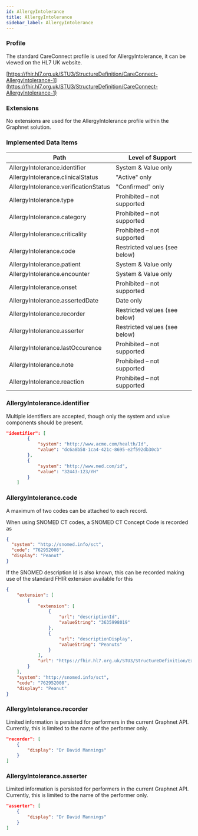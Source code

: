 ```yaml
---
id: AllergyIntolerance
title: AllergyIntolerance
sidebar_label: AllergyIntolerance
---
```


### Profile

The standard CareConnect profile is used for AllergyIntolerance, it can be viewed on the HL7 UK website.

[https://fhir.hl7.org.uk/STU3/StructureDefinition/CareConnect-AllergyIntolerance-1](https://fhir.hl7.org.uk/STU3/StructureDefinition/CareConnect-AllergyIntolerance-1)

### Extensions

No extensions are used for the AllergyIntolerance profile within the Graphnet solution.

### Implemented Data Items

<div class="widetable">

| Path                                  | Level of Support    |
| ------------------------------------- | ------------------- |
| AllergyIntolerance.identifier         | System & Value only |
| AllergyIntolerance.clinicalStatus     | "Active" only       |
| AllergyIntolerance.verificationStatus | "Confirmed" only    |
| AllergyIntolerance.type               | Prohibited – not supported |
| AllergyIntolerance.category           | Prohibited – not supported |
| AllergyIntolerance.criticality        | Prohibited – not supported |
| AllergyIntolerance.code               | Restricted values (see below) |
| AllergyIntolerance.patient            | System & Value only |
| AllergyIntolerance.encounter          | System & Value only |
| AllergyIntolerance.onset              | Prohibited – not supported |
| AllergyIntolerance.assertedDate       | Date only |
| AllergyIntolerance.recorder           | Restricted values (see below) |
| AllergyIntolerance.asserter           | Restricted values (see below) |
| AllergyIntolerance.lastOccurence      | Prohibited – not supported |
| AllergyIntolerance.note               | Prohibited – not supported |
| AllergyIntolerance.reaction           | Prohibited – not supported |

</div>

### AllergyIntolerance.identifier

Multiple identifiers are accepted, though only the system and value components should be present.

```json
"identifier": [
        {
            "system": "http://www.acme.com/health/Id",
            "value": "dc6a8b58-1ca4-421c-8695-e2f592db30cb"
        },
        {
            "system": "http://www.med.com/id",
            "value": "32443-123/YH"
        }
    ]
```
### AllergyIntolerance.code

A maximum of two codes can be attached to each record.

When using SNOMED CT codes, a SNOMED CT Concept Code is recorded as

```json
{
  "system": "http://snomed.info/sct",
  "code": "762952008",
  "display": "Peanut"
}
```

If the SNOMED description Id is also known, this can be recorded making use of the standard FHIR extension available for this

```json
{
    "extension": [
        {
            "extension": [
                {
                    "url": "descriptionId",
                    "valueString": "3635998019"
                },
                {
                    "url": "descriptionDisplay",
                    "valueString": "Peanuts"
                }
            ],
            "url": "https://fhir.hl7.org.uk/STU3/StructureDefinition/Extension-coding-sctdescid"
        }
    ],
    "system": "http://snomed.info/sct",
    "code": "762952008",
    "display": "Peanut"
}
```
### AllergyIntolerance.recorder

Limited information is persisted for performers in the current Graphnet API. Currently, this is limited to the name of the performer only.

```json
"recorder": [
    {
        "display": "Dr David Mannings"
    }
]
```

### AllergyIntolerance.asserter

Limited information is persisted for performers in the current Graphnet API. Currently, this is limited to the name of the performer only.

```json
"asserter": [
    {
        "display": "Dr David Mannings"
    }
]
```
